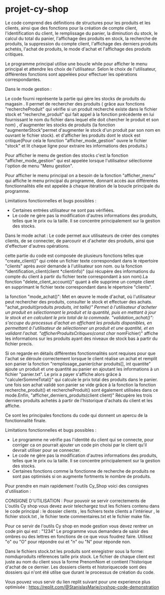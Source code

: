 # projet-cy-shop

Le code comprend des définitions de structures pour les produits et les clients, ainsi que des fonctions pour la création de compte client, l'identification du client, le remplissage du panier, la diminution du stock, le calcul du total du panier, l'affichage des produits en stock, la recherche de produits, la suppression du compte client, l'affichage des derniers produits achetés, l'achat de produits, le mode d'achat et l'affichage des produits critiques.

Le programme principal utilise une boucle while pour afficher le menu principal et attendre les choix de l'utilisateur. Selon le choix de l'utilisateur, différentes fonctions sont appelées pour effectuer les opérations correspondantes.


Dans le mode gestion : 

Le code fourni représente la partie qui gère les stocks de produits du magasin . Il permet de rechercher des produits ( grâce aux fonctions "rechercheProduit" qui vérifie si un produit recherché existe dans le fichier stock  et "recherche_produit" qui fait appel à la fonction précédente en lui fournissant le nom du fichier dans lequel elle doit chercher le produit et son nom)  , d'augmenter les stocks de produits (la fonction "augmenterStock"permet d'augmenter le stock d'un produit par son nom en ouvrant le fichier stock). et d'afficher les produits dont le stock est critique(Pour cela le fonction "afficher_mode_gestion" ouvre le fichier "stock" et lit chaque ligne pour extraire les informations des produits.)


Pour  afficher le menu de gestion des stocks c'est la fonction "afficher_mode_gestion" qui est appelée lorsque l'utilisateur sélectionne l'option de menu "Menu gestion".

Pour afficher le menu principal on a besoin de la fonction "afficher_menu" qui affiche le menu principal du programme, donnant accès aux différentes fonctionnalités elle est appelée à chaque itération de la boucle principale du programme.


Limitations fonctionnelles et bugs possibles :
- Certaines entrées utilisateur ne sont pas vérifiées. 
- Le code ne gère pas la modification d'autres informations des produits, telles que le prix ou la taille. Il se concentre principalement sur la gestion des stocks.


Dans le mode achat : 
Le code  permet aux utilisateurs de créer des comptes clients, de se connecter, de parcourir et d'acheter des produits, ainsi que d'effectuer d'autres opérations.

cette partie du code est composée de plusieurs fonctions telles que "create_client()" qui créée un fichier texte correspondant dans le répertoire "clients" après avoir demande à l'utilisateur son nom. ou la fonction "identification_client(client *clientinfo)" (qui récupère des  informations du compte du client  à partir du fichier texte correspondant à son nom).La fonction "delete_client_account()" quant à elle supprime un compte client en supprimant le fichier texte correspondant dans le répertoire "clients".

la fonction "mode_achat()": Met en œuvre le mode d'achat, où l'utilisateur peut rechercher des produits, consulter le stock et effectuer des achats.
"achat_produit(produits *produits, int taille)" Permet à l'utilisateur d'acheter un produit en sélectionnant le produit et la quantité, puis en mettant à jour le stock et en calculant le prix total de la commade.
"validation_achat()": s'occupe du processus d'achat en affichant les produits disponibles, en permettant à l'utilisateur de sélectionner un produit et une quantité, et en validant l'achat.
 "afficherProduitsCritiques(const char* nomFichier)"  affiche les informations sur les produits ayant des niveaux de stock bas à partir du fichier precis. 
 
Si on regarde en détails différentes fonctionnalités sont requises pour que l'achat se déroule correctement   lorsque le client réalise un achat et remplit son panier la fonction "remplissage_panier(char produits[], int quantite"  ajoute un produit et une quantité au panier en ajoutant les informations à un fichier "panier.txt". Le prix a payer s'affiche alors grâce à "calculerSommeTotal()" qui calcule le prix total des produits dans le panier. une fois son achat validé son panier se vide grâce à la fonction 
la fonction recherche_produit() et rechercheProduit() sont également utilisées dans ce mode.Enfin, "afficher_derniers_produits(client client)" Récupère les trois derniers produits achetés à partir de l'historique d'achats du client et les affiche.


Ce sont les principales fonctions du code qui donnent un apercu de la fonctionnalité finale. 

Limitations fonctionnelles et bugs possibles :
- Le programme ne vérifie pas l'identité du client qui se connecte, pour corriger ca on pourrait ajouter un code pin choisi par le client qu'il devrait utiliser pour se connecter. 
- Le code ne gère pas la modification d'autres informations des produits, telles que le prix ou la taille. Il se concentre principalement sur la gestion des stocks.
- Certaines fonctions comme la fonctionne de recherche de produits ne sont pas optimisés si on augmente fortments le nombre de produits.

Pour prendre en main rapidement l'outils Cy_Shop voici des consignes d'utilisation :

CONSIGNE D'UTILISATION :
Pour pouvoir se servir correctements de L'outils Cy shop vous devez avoir telechargez tout les fichiers contenu dans le code principal : 
le dossier clients , les fichiers texte clients a l'intérieur , le fichier stock.txt , le fichier texte commentaires.txt et le fichier make file.

Pour ce servir de l'outils Cy shop en mode gestion vous devez rentrer un code pin qui est : "1234"
Le programme vous demandera de saisir des ombres ou des lettres en fonctions de ce que vous foudrez faire.
Utilisez "o" ou "O" pour répondre oui et "n" ou "N" pour réponde non.

Dans le fichiers stock.txt les produits sont enregistrer sous la forme: nomduproduits références taille prix stock.
Le fichier de chaque client est juste au nom du client sous la forme PrenomNom et contient l'historique d'achat de ce dernier.
Les dossiers clients et historiquecode sont des dossiers qui n'ont été utilse que durant le processus de création du code.


Vous pouvez vous servir du lien replit suivant pour une experience plus optimisée :
https://replit.com/@StanislasMarie/cyshop-code-demonstration


